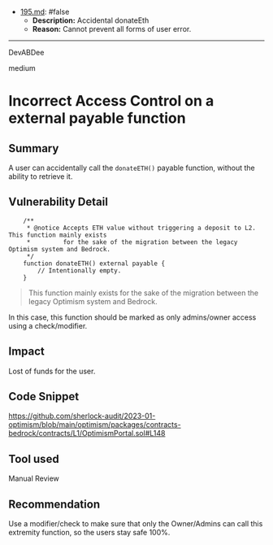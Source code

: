 
- [195.md](0-system-findings/1-processed/195.md): #false
  - **Description:** Accidental donateEth
  - **Reason:** Cannot prevent all forms of user error.

---

DevABDee

medium

# Incorrect Access Control on a external payable function

## Summary
A user can accidentally call the `donateETH()` payable function, without the ability to retrieve it.

## Vulnerability Detail
```solidity
    /**
     * @notice Accepts ETH value without triggering a deposit to L2. This function mainly exists
     *         for the sake of the migration between the legacy Optimism system and Bedrock.
     */
    function donateETH() external payable {
        // Intentionally empty.
    }
```
>  This function mainly exists for the sake of the migration between the legacy Optimism system and Bedrock.

In this case, this function should be marked as only admins/owner access using a check/modifier.

## Impact
Lost of funds for the user.

## Code Snippet
https://github.com/sherlock-audit/2023-01-optimism/blob/main/optimism/packages/contracts-bedrock/contracts/L1/OptimismPortal.sol#L148

## Tool used

Manual Review

## Recommendation

Use a modifier/check to make sure that only the Owner/Admins can call this extremity function, so the users stay safe 100%.